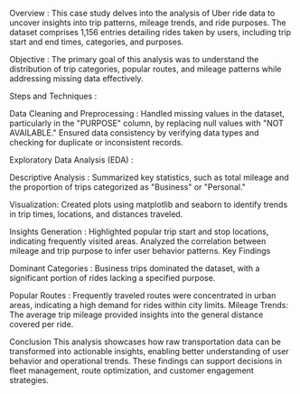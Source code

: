 Overview : 
This case study delves into the analysis of Uber ride data to uncover insights into trip patterns, mileage trends, and ride purposes. The dataset comprises 1,156 entries detailing rides taken by users, including trip start and end times, categories, and purposes.

Objective : 
The primary goal of this analysis was to understand the distribution of trip categories, popular routes, and mileage patterns while addressing missing data effectively.

Steps and Techniques : 

Data Cleaning and Preprocessing :
Handled missing values in the dataset, particularly in the "PURPOSE" column, by replacing null values with "NOT AVAILABLE."
Ensured data consistency by verifying data types and checking for duplicate or inconsistent records.

Exploratory Data Analysis (EDA) :

Descriptive Analysis : Summarized key statistics, such as total mileage and the proportion of trips categorized as "Business" or "Personal."

Visualization: Created plots using matplotlib and seaborn to identify trends in trip times, locations, and distances traveled.

Insights Generation :
Highlighted popular trip start and stop locations, indicating frequently visited areas.
Analyzed the correlation between mileage and trip purpose to infer user behavior patterns.
Key Findings

Dominant Categories : Business trips dominated the dataset, with a significant portion of rides lacking a specified purpose.

Popular Routes : Frequently traveled routes were concentrated in urban areas, indicating a high demand for rides within city limits.
Mileage Trends: The average trip mileage provided insights into the general distance covered per ride.

Conclusion
This analysis showcases how raw transportation data can be transformed into actionable insights, enabling better understanding of user behavior and operational trends. These findings can support decisions in fleet management, route optimization, and customer engagement strategies.

